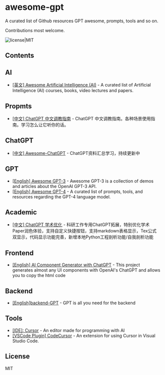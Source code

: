 # awesome-gpt

A curated list of Github resources GPT awesome, prompts, tools and so on.

Contributions most welcome. 

![license|MIT](https://img.shields.io/github/license/luckybai/awesome-gpt?logo=MIT)
## Contents

## AI

- [[英文] Awesome Artificial Intelligence (AI)](https://github.com/owainlewis/awesome-artificial-intelligence) - A curated list of Artificial Intelligence (AI) courses, books, video lectures and papers.
## Propmts

- [[中文] ChatGPT 中文调教指南](https://github.com/PlexPt/awesome-chatgpt-prompts-zh) - ChatGPT 中文调教指南。各种场景使用指南。学习怎么让它听你的话。
## ChatGPT

- [[中文] Awesome-ChatGPT](https://github.com/dalinvip/Awesome-ChatGPT) - ChatGPT资料汇总学习，持续更新中
## GPT

- [[English] Awesome GPT-3](https://github.com/elyase/awesome-gpt3) - Awesome GPT-3 is a collection of demos and articles about the OpenAI GPT-3 API.
- [[English] Awesome GPT-4](https://github.com/radi-cho/awesome-gpt4) - A curated list of prompts, tools, and resources regarding the GPT-4 language model.
## Academic

- [[中文] ChatGPT 学术优化](https://github.com/binary-husky/chatgpt_academic) - 科研工作专用ChatGPT拓展，特别优化学术Paper润色体验，支持自定义快捷按钮，支持markdown表格显示，Tex公式双显示，代码显示功能完善，新增本地Python工程剖析功能/自我剖析功能
## Frontend

- [[English] AI Component Generator with ChatGPT](https://github.com/yuvalsuede/ai-component-generator) - This project generates almost any UI components with OpenAI's ChatGPT and allows you to copy the html code
## Backend

- [[English]backend-GPT](https://github.com/TheAppleTucker/backend-GPT) - GPT is all you need for the backend
## Tools

- [[IDE]: Cursor](https://github.com/getcursor/cursor/) - An editor made for programming with AI
- [[VSCode Plugin] CodeCursor](https://github.com/Helixform/CodeCursor) - An extension for using Cursor in Visual Studio Code.

## License
MIT
